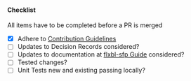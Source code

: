 


#### Checklist
All items have to be completed before a PR is merged

- [x] Adhere to [Contribution Guidelines](https://docs.flxbl.io/about-us/contributing-to-fxlbl)
- [ ] Updates to Decision Records considered?
- [ ] Updates to documentation at [flxbl-sfp Guide](https://github.com/flxbl-io/docs-sfp) considered?
- [ ] Tested changes?
- [ ] Unit Tests new and existing passing locally?
